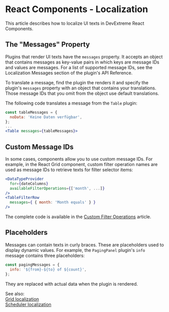 # React Components - Localization

This article describes how to localize UI texts in DevExtreme React Components.

## The "Messages" Property

Plugins that render UI texts have the `messages` property. It accepts an object that contains messages as key-value pairs in which keys are message IDs and values are messages. For a list of supported message IDs, see the Localization Messages section of the plugin's API Reference.

To translate a message, find the plugin the renders it and specify the plugin's `messages` property with an object that contains your translations. Those message IDs that you omit from the object use default translations.

The following code translates a message from the `Table` plugin:

```jsx
const tableMessages = {
  noData: 'Keine Daten verfügbar',
};
...
<Table messages={tableMessages}>
```

## Custom Message IDs

In some cases, components allow you to use custom message IDs. For example, in the React Grid component, custom filter operation names are used as message IDs to retrieve texts for filter selector items:

```jsx
<DataTypeProvider
  for={dateColumns}
  availableFilterOperations={['month', ...]}
/>
<TableFilterRow
  messages={ { month: 'Month equals' } }
/>
```
The complete code is available in the [Custom Filter Operations](../../../../grid/docs/guides/filtering/#custom-filter-operations) article.

## Placeholders

Messages can contain texts in curly braces. These are placeholders used to display dynamic values. For example, the `PagingPanel` plugin's `info` message contains three placeholders:

```jsx
const pagingMessages = {
  info: '${from}-${to} of ${count}',
};
```
They are replaced with actual data when the plugin is rendered.


See also:  
[Grid localization](../../../../grid/docs/guides/localization/)  
[Scheduler localization](../../../../scheduler/docs/guides/localization/)
